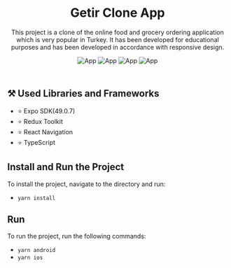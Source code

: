 <h1 align="center">
   Getir Clone App
</h1>
<p align="center">
    This project is a clone of the online food and grocery ordering application which is very popular in Turkey. It has been developed for educational purposes and has been developed in accordance with responsive design.
</p>
<p align="center">
  <img src="https://github.com/aliyilmazdev/GetirClone/assets/57282893/f5f94094-2da1-4f42-8fc7-b0a16b1fe231" alt="App" />
  <img src="https://github.com/aliyilmazdev/GetirClone/assets/57282893/8dee4779-2738-413f-a6e6-fdd8fbf135a6" alt="App" />
  <img src="https://github.com/aliyilmazdev/GetirClone/assets/57282893/de4c19f7-9341-4a9e-9160-e504b15f61c3" alt="App" />
  <img src="https://github.com/aliyilmazdev/GetirClone/assets/57282893/7e65dad2-166c-4780-a9b4-798e4a012f6b" alt="App" />
</p>

<h2>
<br />
⚒️ Used Libraries and Frameworks
</h2>

- ⭐️ Expo SDK(49.0.7)
- ⭐️ Redux Toolkit
- ⭐️ React Navigation
- ⭐️ TypeScript

## Install and Run the Project

To install the project, navigate to the directory and run:

- `yarn install`

## Run

To run the project, run the following commands:

- `yarn android`
- `yarn ios`
